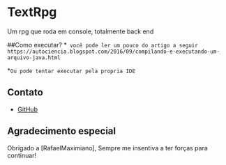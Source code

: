 # TextRpg
Um rpg que roda em console, totalmente back end

##Como executar?
*``` você pode ler um pouco do artigo a seguir```
```https://autociencia.blogspot.com/2016/09/compilando-e-executando-um-arquivo-java.html```

*```Ou pode tentar executar pela propria IDE```

## Contato
* [GitHub](https://github.com/luix-guxto)

## Agradecimento especial

Obrigado a
[RafaelMaximiano], Sempre me insentiva a ter forças para continuar!

